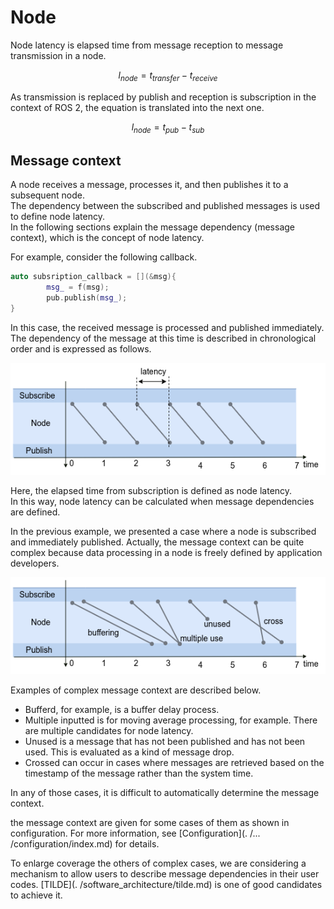 # Node

Node latency is elapsed time from message reception to message transmission in a node.

$$
l_{node} = t_{transfer} - t_{receive}
$$

As transmission is replaced by publish and reception is subscription in the context of ROS 2, the equation is translated into the next one.

$$
l_{node} = t_{pub} - t_{sub}
$$

## Message context

A node receives a message, processes it, and then publishes it to a subsequent node.  
The dependency between the subscribed and published messages is used to define node latency.  
In the following sections explain the message dependency (message context), which is the concept of node latency.

For example, consider the following callback.

```c++
auto subsription_callback = [](&msg){
        msg_ = f(msg);
        pub.publish(msg_);
}
```

In this case, the received message is processed and published immediately.  
The dependency of the message at this time is described in chronological order and is expressed as follows.

![message context](../../imgs/message_context.drawio.png)

Here, the elapsed time from subscription is defined as node latency.  
In this way, node latency can be calculated when message dependencies are defined.

In the previous example, we presented a case where a node is subscribed and immediately published.
Actually, the message context can be quite complex because data processing in a node is freely defined by application developers.

![complex message context](../../imgs/message_context_complex.drawio.png)

Examples of complex message context are described below.

- Bufferd, for example, is a buffer delay process.
- Multiple inputted is for moving average processing, for example. There are multiple candidates for node latency.
- Unused is a message that has not been published and has not been used. This is evaluated as a kind of message drop.
- Crossed can occur in cases where messages are retrieved based on the timestamp of the message rather than the system time.

In any of those cases, it is difficult to automatically determine the message context.

the message context are given for some cases of them as shown in configuration.
For more information, see [Configuration](. /... /configuration/index.md) for details.

To enlarge coverage the others of complex cases, we are considering a mechanism to allow users to describe message dependencies in their user codes.
[TILDE](. /software_architecture/tilde.md) is one of good candidates to achieve it.
